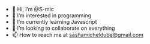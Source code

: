 - 👋 Hi, I’m @S-mic
- 👀 I’m interested in programming 
- 🌱 I’m currently learning Javascript 
- 💞️ I’m looking to collaborate on everything 
- 📫 How to reach me at sashamicheldube@gmail.com 

<!---
S-mic/S-mic is a ✨ special ✨ repository because its `README.md` (this file) appears on your GitHub profile.
You can click the Preview link to take a look at your changes.
--->
